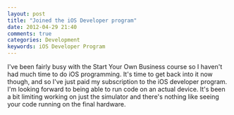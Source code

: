 ```yaml
---
layout: post
title: "Joined the iOS Developer program"
date: 2012-04-29 21:40
comments: true
categories: Development
keywords: iOS Developer Program
---
```

I've been fairly busy with the Start Your Own Business course so I haven't had much time to do iOS programming. It's time to get back into it now though, and so I've just paid my subscription to the iOS developer program. I'm looking forward to being able to run code on an actual device. It's been a bit limiting working on just the simulator and there's nothing like seeing your code running on the final hardware.